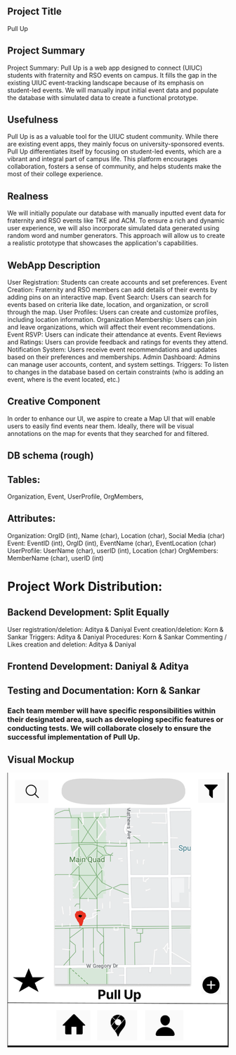 ## Project Title
Pull Up

## Project Summary

Project Summary: Pull Up is a web app designed to connect (UIUC) students with fraternity and RSO  events on campus. It fills the gap in the existing UIUC event-tracking landscape because of its emphasis on student-led events. We will manually input initial event data and populate the database with simulated data to create a functional prototype.


## Usefulness

Pull Up is as a valuable tool for the UIUC student community. While there are existing event apps, they mainly focus on university-sponsored events. Pull Up differentiates itself by focusing on student-led events, which are a vibrant and integral part of campus life. This platform encourages collaboration, fosters a sense of community, and helps students make the most of their college experience.

## Realness 

We will initially populate our database with manually inputted event data for fraternity and RSO events like TKE and ACM. To ensure a rich and dynamic user experience, we will also incorporate simulated data generated using random word and number generators. This approach will allow us to create a realistic prototype that showcases the application's capabilities.

## WebApp Description


User Registration: Students can create accounts and set preferences.
Event Creation: Fraternity and RSO members can add details of their events by adding pins on an interactive map.
Event Search: Users can search for events based on criteria like date, location, and organization, or scroll through the map.
User Profiles: Users can create and customize profiles, including location information.
Organization Membership: Users can join and leave organizations, which will affect their event recommendations.
Event RSVP: Users can indicate their attendance at events.
Event Reviews and Ratings: Users can provide feedback and ratings for events they attend.
Notification System: Users receive event recommendations and updates based on their preferences and memberships.
Admin Dashboard: Admins can manage user accounts, content, and system settings.
Triggers: To listen to changes in the database based on certain constraints (who is adding an event, where is the event located, etc.)

## Creative Component

In order to enhance our UI, we aspire to create a Map UI that will enable users to easily find events near them. Ideally, there will be visual annotations on the map for events that they searched for and filtered. 

## DB schema (rough)

## Tables: 
  Organization,
  Event, 
  UserProfile,
  OrgMembers,
  
## Attributes:
 Organization: OrgID (int), Name (char), Location (char), Social Media (char)
 Event: EventID (int), OrgID (int), EventName (char), EventLocation (char)  
 UserProfile: UserName (char), userID (int), Location (char)
 OrgMembers: MemberName (char), userID (int)




# Project Work Distribution:

## Backend Development: Split Equally
  User registration/deletion: Aditya & Daniyal
  Event creation/deletion: Korn & Sankar
  Triggers: Aditya & Daniyal
  Procedures: Korn & Sankar
  Commenting / Likes creation and deletion: Aditya & Daniyal


## Frontend Development: Daniyal & Aditya

## Testing and Documentation: Korn & Sankar

### Each team member will have specific responsibilities within their designated area, such as developing specific features or conducting tests. We will collaborate closely to ensure the successful implementation of Pull Up.



## Visual Mockup


![plot](./Pull_up_mockup.png)




